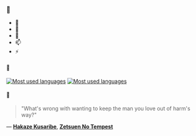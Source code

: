 ### 👋

- 🔭
- 🌱
- 💬
- 📫
- ⚡

#### 🧏

[![Most used languages](https://github-readme-stats-aynah.vercel.app/api/top-langs/?username=aynh&theme=solarized-dark&langs_count=6&layout=compact&hide_title=true)](https://github.com/anuraghazra/github-readme-stats#gh-dark-mode-only)
[![Most used languages](https://github-readme-stats-aynah.vercel.app/api/top-langs/?username=aynh&theme=solarized-light&langs_count=6&layout=compact&hide_title=true)](https://github.com/anuraghazra/github-readme-stats#gh-light-mode-only)

#### 💬

> "What's wrong with wanting to keep the man you love out of harm's way?"

&mdash; [**Hakaze Kusaribe**](https://myanimelist.net/character.php?q=Hakaze%20Kusaribe&cat=character), [**Zetsuen No Tempest**](https://myanimelist.net/search/all?q=Zetsuen%20No%20Tempest&cat=all)
